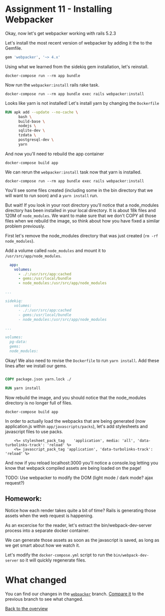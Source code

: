 # Assignment 11 - Installing Webpacker

Okay, now let's get webpacker working with rails 5.2.3

Let's install the most recent version of webpacker by adding it the to the Gemfile.

```ruby
gem 'webpacker', '~> 4.x'
```

Using what we learned from the sidekiq gem installation, let's reinstall.

```
docker-compose run --rm app bundle
```

Now run the `webpacker:install` rails rake task.

```
docker-compose run --rm app bundle exec rails webpacker:install
```

Looks like yarn is not installed! Let's install yarn by changing the `Dockerfile`

```Dockerfile
RUN apk add --update --no-cache \
      bash \
      build-base \
      nodejs \
      sqlite-dev \
      tzdata \
      postgresql-dev \
      yarn
```

And now you'll need to rebuild the app container

```
docker-compose build app
```

We can rerun the `webpacker:install` task now that yarn is installed.

```
docker-compose run --rm app bundle exec rails webpacker:install
```

You'll see some files created (including some in the bin directory that we will want to run soon) and a `yarn install` run.

But wait! If you look in your root directory you'll notice that a node_modules directory has been installed in your local directory. It is about 18k files and 120M of `node_modules`. We want to make sure that we don't COPY all those files when we rebuild the image, so think about how you have fixed a similar problem previously.

First let's remove the node_modules directory that was just created (`rm -rf node_modules`).

Add a volume called `node_modules` and mount it to `/usr/src/app/node_modules`.

```yaml
  app:
    volumes:
      - ./:/usr/src/app:cached
      - gems:/usr/local/bundle
      - node_modules:/usr/src/app/node_modules

...

sidekiq:
    volumes:
      - ./:/usr/src/app:cached
      - gems:/usr/local/bundle
      - node_modules:/usr/src/app/node_modules

...

volumes:
  pg-data:
  gems:
  node_modules:
```

Okay! We also need to revise the `Dockerfile` to run `yarn install`. Add these lines after we install our gems.

```Dockerfile

COPY package.json yarn.lock ./

RUN yarn install

```

Now rebuild the image, and you should notice that the node_modules directory is no longer full of files.

```bash
docker-compose build app
```

In order to actually load the webpacks that are being generated (now application.js within `app/javascripts/packs`), let's add stylesheets and javascript files to use packs.

```erb
    <%= stylesheet_pack_tag    'application', media: 'all', 'data-turbolinks-track': 'reload' %>
    <%= javascript_pack_tag 'application', 'data-turbolinks-track': 'reload' %>
```

And now if you reload localhost:3000 you'll notice a console.log letting you know that webpack compiled assets are being loaded on the page!

TODO: Use webpacker to modify the DOM (light mode / dark mode? ajax request?)

## Homework:

Notice how each render takes quite a bit of time? Rails is generating those assets when the web request is happening.

As an excercise for the reader, let's extract the bin/webpack-dev-server process into a separate docker container.

We can generate those assets as soon as the javascript is saved, as long as we get smart about how we watch it.

Let's modify the `docker-compose.yml` script to run the `bin/webpack-dev-server` so it will quickly regenerate files.

# What changed
You can find our changes in the [`webpacker`](https://github.com/jfahrer/dockerizing_rails/tree/webpacker) branch. [Compare it](https://github.com/jfahrer/dockerizing_rails/compare/sidekiq...webpacker) to the previous branch to see what changed.

[Back to the overview](../README.md#assignments)
